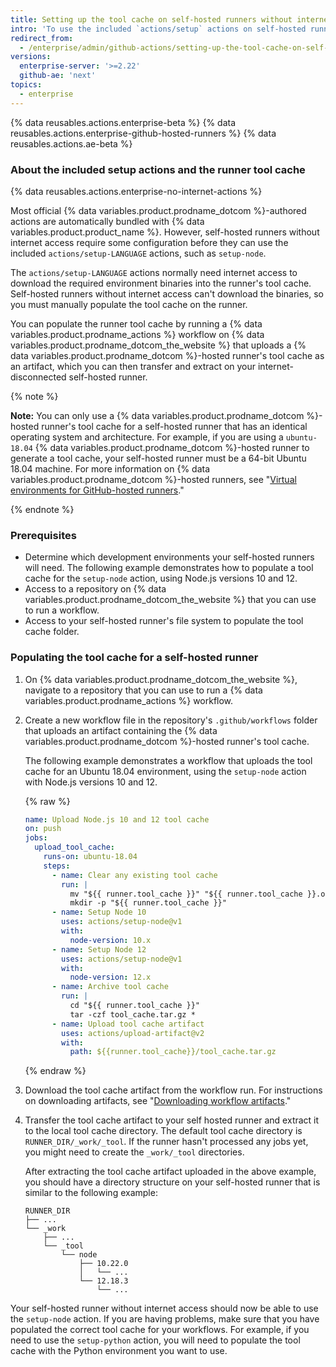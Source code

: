 ```yaml
---
title: Setting up the tool cache on self-hosted runners without internet access
intro: 'To use the included `actions/setup` actions on self-hosted runners without internet access, you must first populate the runner''s tool cache for your workflows.'
redirect_from:
  - /enterprise/admin/github-actions/setting-up-the-tool-cache-on-self-hosted-runners-without-internet-access
versions:
  enterprise-server: '>=2.22'
  github-ae: 'next'
topics:
  - enterprise
---
```


{% data reusables.actions.enterprise-beta %}
{% data reusables.actions.enterprise-github-hosted-runners %}
{% data reusables.actions.ae-beta %}

### About the included setup actions and the runner tool cache

{% data reusables.actions.enterprise-no-internet-actions %}

Most official {% data variables.product.prodname_dotcom %}-authored actions are automatically bundled with {% data variables.product.product_name %}. However, self-hosted runners without internet access require some configuration before they can use the included `actions/setup-LANGUAGE` actions, such as `setup-node`.

The `actions/setup-LANGUAGE` actions normally need internet access to download the required environment binaries into the runner's tool cache. Self-hosted runners without internet access can't download the binaries, so you must manually populate the tool cache on the runner.

You can populate the runner tool cache by running a {% data variables.product.prodname_actions %} workflow on {% data variables.product.prodname_dotcom_the_website %} that uploads a {% data variables.product.prodname_dotcom %}-hosted runner's tool cache as an artifact, which you can then transfer and extract on your internet-disconnected self-hosted runner.

{% note %}

**Note:** You can only use a {% data variables.product.prodname_dotcom %}-hosted runner's tool cache for a self-hosted runner that has an identical operating system and architecture. For example, if you are using a `ubuntu-18.04` {% data variables.product.prodname_dotcom %}-hosted runner to generate a tool cache, your self-hosted runner must be a 64-bit Ubuntu 18.04 machine. For more information on {% data variables.product.prodname_dotcom %}-hosted runners, see "<a href="/actions/reference/virtual-environments-for-github-hosted-runners#supported-runners-and-hardware-resources" class="dotcom-only">Virtual environments for GitHub-hosted runners</a>."

{% endnote %}

### Prerequisites

* Determine which development environments your self-hosted runners will need. The following example demonstrates how to populate a tool cache for the `setup-node` action, using Node.js versions 10 and 12.
* Access to a repository on {% data variables.product.prodname_dotcom_the_website %} that you can use to run a workflow.
* Access to your self-hosted runner's file system to populate the tool cache folder.

### Populating the tool cache for a self-hosted runner

1. On {% data variables.product.prodname_dotcom_the_website %}, navigate to a repository that you can use to run a {% data variables.product.prodname_actions %} workflow.
1. Create a new workflow file in the repository's `.github/workflows` folder that uploads an artifact containing the {% data variables.product.prodname_dotcom %}-hosted runner's tool cache.

   The following example demonstrates a workflow that uploads the tool cache for an Ubuntu 18.04 environment, using the `setup-node` action with Node.js versions 10 and 12.

   {% raw %}
   ```yaml
   name: Upload Node.js 10 and 12 tool cache
   on: push
   jobs:
     upload_tool_cache:
       runs-on: ubuntu-18.04
       steps:
         - name: Clear any existing tool cache
           run: |
             mv "${{ runner.tool_cache }}" "${{ runner.tool_cache }}.old"
             mkdir -p "${{ runner.tool_cache }}"
         - name: Setup Node 10
           uses: actions/setup-node@v1
           with:
             node-version: 10.x
         - name: Setup Node 12
           uses: actions/setup-node@v1
           with:
             node-version: 12.x
         - name: Archive tool cache
           run: |
             cd "${{ runner.tool_cache }}"
             tar -czf tool_cache.tar.gz *
         - name: Upload tool cache artifact
           uses: actions/upload-artifact@v2
           with:
             path: ${{runner.tool_cache}}/tool_cache.tar.gz
   ```
   {% endraw %}
1. Download the tool cache artifact from the workflow run. For instructions on downloading artifacts, see "[Downloading workflow artifacts](/actions/managing-workflow-runs/downloading-workflow-artifacts)."
1. Transfer the tool cache artifact to your self hosted runner and extract it to the local tool cache directory. The default tool cache directory is `RUNNER_DIR/_work/_tool`. If the runner hasn't processed any jobs yet, you might need to create the `_work/_tool` directories.

    After extracting the tool cache artifact uploaded in the above example, you should have a directory structure on your self-hosted runner that is similar to the following example:

    ```
    RUNNER_DIR
    ├── ...
    └── _work
        ├── ...
        └── _tool
            └── node
                ├── 10.22.0
                │   └── ...
                └── 12.18.3
                    └── ...
    ```

Your self-hosted runner without internet access should now be able to use the `setup-node` action. If you are having problems, make sure that you have populated the correct tool cache for your workflows. For example, if you need to use the `setup-python` action, you will need to populate the tool cache with the Python environment you want to use.
